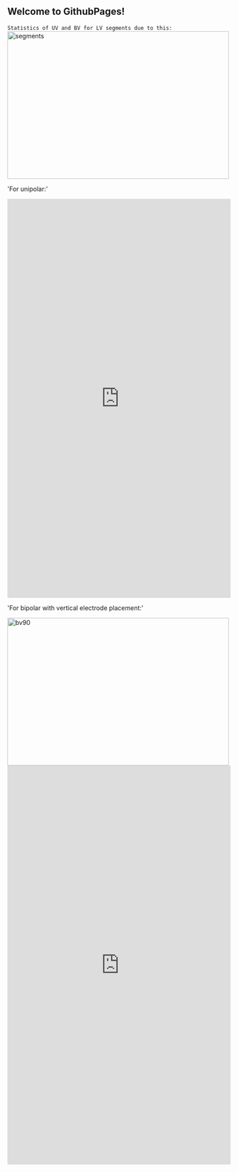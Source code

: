 ## Welcome to GithubPages!

`Statistics of UV and BV for LV segments due to this:`
<img src="https://airplaneless.github.io/presentationEAVM/pics/segments.jpg" alt="segments" width="500" height="333">

'For unipolar:'

<iframe src='https://airplaneless.github.io/presentationEAVM/uv.html'
    sandbox="allow-same-origin allow-scripts"
    width="100%"
    height="900"
    scrolling="no"
    seamless="seamless"
    frameborder="0">
</iframe>

'For bipolar with vertical electrode placement:'

<img src="https://airplaneless.github.io/presentationEAVM/pics/bv90.png" alt="bv90" width="500" height="333">


<iframe src='https://airplaneless.github.io/presentationEAVM/bv90.html'
    sandbox="allow-same-origin allow-scripts"
    width="100%"
    height="900"
    scrolling="no"
    seamless="seamless"
    frameborder="0">
</iframe>
